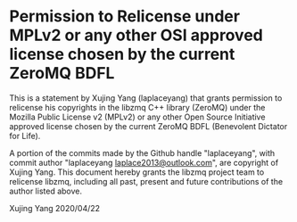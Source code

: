 # Permission to Relicense under MPLv2 or any other OSI approved license chosen by the current ZeroMQ BDFL

This is a statement by Xujing Yang (laplaceyang)
that grants permission to relicense his copyrights in the libzmq C++
library (ZeroMQ) under the Mozilla Public License v2 (MPLv2) or any other
Open Source Initiative approved license chosen by the current ZeroMQ
BDFL (Benevolent Dictator for Life).

A portion of the commits made by the Github handle "laplaceyang", with
commit author "laplaceyang <laplace2013@outlook.com>", are copyright of Xujing Yang.
This document hereby grants the libzmq project team to relicense libzmq,
including all past, present and future contributions of the author listed
above.

Xujing Yang
2020/04/22
